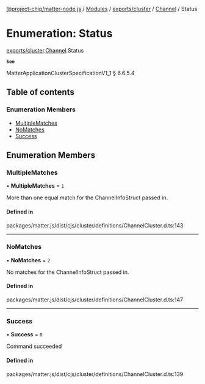 [@project-chip/matter-node.js](../README.md) / [Modules](../modules.md) / [exports/cluster](../modules/exports_cluster.md) / [Channel](../modules/exports_cluster.Channel.md) / Status

# Enumeration: Status

[exports/cluster](../modules/exports_cluster.md).[Channel](../modules/exports_cluster.Channel.md).Status

**`See`**

MatterApplicationClusterSpecificationV1_1 § 6.6.5.4

## Table of contents

### Enumeration Members

- [MultipleMatches](exports_cluster.Channel.Status.md#multiplematches)
- [NoMatches](exports_cluster.Channel.Status.md#nomatches)
- [Success](exports_cluster.Channel.Status.md#success)

## Enumeration Members

### MultipleMatches

• **MultipleMatches** = ``1``

More than one equal match for the ChannelInfoStruct passed in.

#### Defined in

packages/matter.js/dist/cjs/cluster/definitions/ChannelCluster.d.ts:143

___

### NoMatches

• **NoMatches** = ``2``

No matches for the ChannelInfoStruct passed in.

#### Defined in

packages/matter.js/dist/cjs/cluster/definitions/ChannelCluster.d.ts:147

___

### Success

• **Success** = ``0``

Command succeeded

#### Defined in

packages/matter.js/dist/cjs/cluster/definitions/ChannelCluster.d.ts:139
